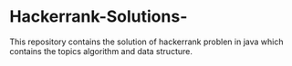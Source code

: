 # Hackerrank-Solutions-

This repository contains the solution of hackerrank problen in java which contains the topics algorithm and data structure.
